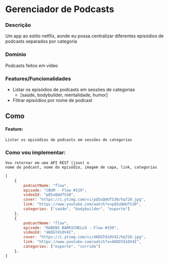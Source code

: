 # Gerenciador de Podcasts

### Descrição
Um app ao estilo netflix, aonde eu possa centralizar diferentes episódios de podcasts separados por categoria

### Domínio
Podcasts feitos em vídeo

### Features/Funcionalidades
- Listar os episódios de podcasts em sessões de categorias
    - [saúde, bodybuilder, mentalidade, humor]
- Filtrar episódios por nome de podcast

## Como

#### Feature:
    Listar os episódios de podcasts em sessões de categorias

### Como vou implementar:
    Vou retornar em uma API REST (json) o 
    nome do podcast, nome do episódio, imagem de capa, link, categorias

```js
[
    {
        podcastName: "flow",
        episode: "CBUM - Flow #319",
        videoId: "pQSuQmUfS30",
        cover: "https://i.ytimg.com/vi/pQSuQmUfS30/hq720.jpg",
        link: "https://www.youtube.com/watch?v=pQSuQmUfS30",
        categories: ["saúde", "bodybuilder", "esporte"]
    },
    {
        podcastName: "flow",
        episode: "RUBENS BARRICHELLO - Flow #339",
        videoId: "4KDGTdiOV4I",
        cover: "https://i.ytimg.com/vi/4KDGTdiOV4I/hq720.jpg",
        link: "https://www.youtube.com/watch?v=4KDGTdiOV4I",
        categories: ["esporte", "corrida"]
    },
]
```